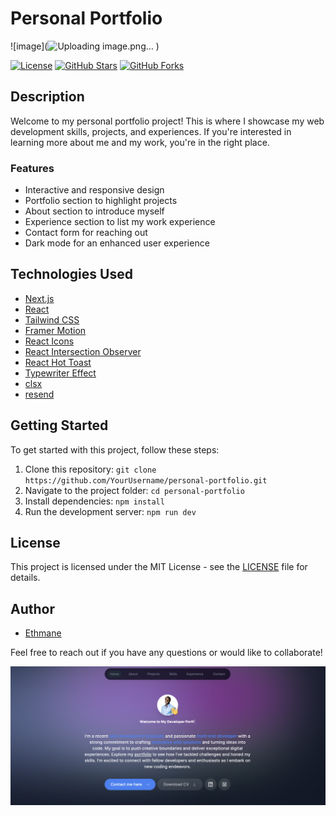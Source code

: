 # Personal Portfolio

![image](![Uploading image.png…]()
)



[![License](https://img.shields.io/badge/license-MIT-blue.svg)](https://opensource.org/licenses/MIT)
[![GitHub Stars](https://img.shields.io/github/stars/YourUsername/personal-portfolio.svg)](https://github.com/YourUsername/personal-portfolio/stargazers)
[![GitHub Forks](https://img.shields.io/github/forks/YourUsername/personal-portfolio.svg)](https://github.com/YourUsername/personal-portfolio/network/members)

## Description

Welcome to my personal portfolio project! This is where I showcase my web development skills, projects, and experiences. If you're interested in learning more about me and my work, you're in the right place.

### Features

- Interactive and responsive design
- Portfolio section to highlight projects
- About section to introduce myself
- Experience section to list my work experience
- Contact form for reaching out
- Dark mode for an enhanced user experience

## Technologies Used

- [Next.js](https://nextjs.org/)
- [React](https://reactjs.org/)
- [Tailwind CSS](https://tailwindcss.com/)
- [Framer Motion](https://www.framer.com/motion/)
- [React Icons](https://react-icons.github.io/react-icons/)
- [React Intersection Observer](https://www.npmjs.com/package/react-intersection-observer)
- [React Hot Toast](https://react-hot-toast.com/)
- [Typewriter Effect](https://www.npmjs.com/package/typewriter-effect)
- [clsx](https://www.npmjs.com/package/clsx)
- [resend](https://www.npmjs.com/package/resend)

## Getting Started

To get started with this project, follow these steps:

1. Clone this repository: `git clone https://github.com/YourUsername/personal-portfolio.git`
2. Navigate to the project folder: `cd personal-portfolio`
3. Install dependencies: `npm install`
4. Run the development server: `npm run dev`

## License

This project is licensed under the MIT License - see the [LICENSE](LICENSE) file for details.

## Author

- [Ethmane](https://github.com/YourUsername)

Feel free to reach out if you have any questions or would like to collaborate!

![Portfolio Screenshot](/screenshot.png)

